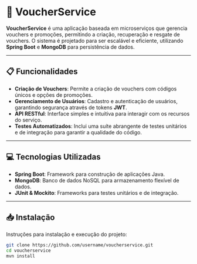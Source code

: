 # 🚀 VoucherService

**VoucherService** é uma aplicação baseada em microserviços que gerencia vouchers e promoções, permitindo a criação, recuperação e resgate de vouchers. O sistema é projetado para ser escalável e eficiente, utilizando **Spring Boot** e **MongoDB** para persistência de dados.

---

## 📋 Funcionalidades

- **Criação de Vouchers**: Permite a criação de vouchers com códigos únicos e opções de promoções.
- **Gerenciamento de Usuários**: Cadastro e autenticação de usuários, garantindo segurança através de tokens **JWT**.
- **API RESTful**: Interface simples e intuitiva para interagir com os recursos do serviço.
- **Testes Automatizados**: Inclui uma suíte abrangente de testes unitários e de integração para garantir a qualidade do código.

---

## 💻 Tecnologias Utilizadas

- **Spring Boot**: Framework para construção de aplicações Java.
- **MongoDB**: Banco de dados NoSQL para armazenamento flexível de dados.
- **JUnit & Mockito**: Frameworks para testes unitários e de integração.

---

## 📥 Instalação

Instruções para instalação e execução do projeto:

```bash
git clone https://github.com/username/voucherservice.git
cd voucherservice
mvn install
